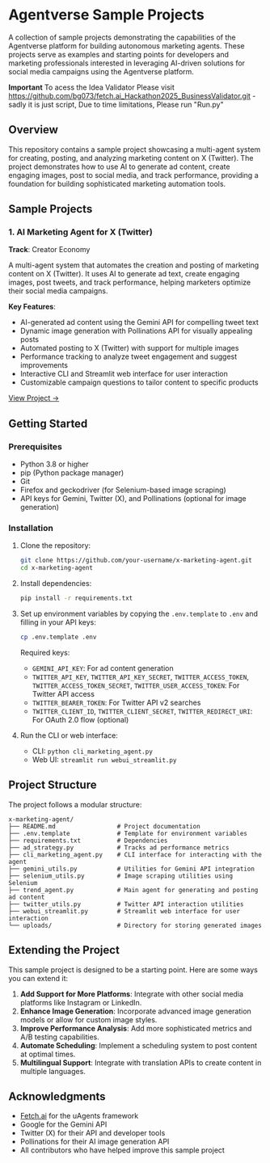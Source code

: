# Agentverse Sample Projects

A collection of sample projects demonstrating the capabilities of the Agentverse platform for building autonomous marketing agents. These projects serve as examples and starting points for developers and marketing professionals interested in leveraging AI-driven solutions for social media campaigns using the Agentverse platform.

**Important**
To acess the Idea Validator Please visit
https://github.com/bg073/fetch.ai_Hackathon2025_BusinessValidator.git - sadly it is just script, Due to time limitations, Please run "Run.py"


## Overview

This repository contains a sample project showcasing a multi-agent system for creating, posting, and analyzing marketing content on X (Twitter). The project demonstrates how to use AI to generate ad content, create engaging images, post to social media, and track performance, providing a foundation for building sophisticated marketing automation tools.

## Sample Projects

### 1. AI Marketing Agent for X (Twitter)

**Track**: Creator Economy

A multi-agent system that automates the creation and posting of marketing content on X (Twitter). It uses AI to generate ad text, create engaging images, post tweets, and track performance, helping marketers optimize their social media campaigns.

**Key Features**:
- AI-generated ad content using the Gemini API for compelling tweet text
- Dynamic image generation with Pollinations API for visually appealing posts
- Automated posting to X (Twitter) with support for multiple images
- Performance tracking to analyze tweet engagement and suggest improvements
- Interactive CLI and Streamlit web interface for user interaction
- Customizable campaign questions to tailor content to specific products

[View Project →](./x-marketing-agent)

## Getting Started

### Prerequisites

- Python 3.8 or higher
- pip (Python package manager)
- Git
- Firefox and geckodriver (for Selenium-based image scraping)
- API keys for Gemini, Twitter (X), and Pollinations (optional for image generation)

### Installation

1. Clone the repository:
   ```bash
   git clone https://github.com/your-username/x-marketing-agent.git
   cd x-marketing-agent
   ```

2. Install dependencies:
   ```bash
   pip install -r requirements.txt
   ```

3. Set up environment variables by copying the `.env.template` to `.env` and filling in your API keys:
   ```bash
   cp .env.template .env
   ```
   Required keys:
   - `GEMINI_API_KEY`: For ad content generation
   - `TWITTER_API_KEY`, `TWITTER_API_KEY_SECRET`, `TWITTER_ACCESS_TOKEN`, `TWITTER_ACCESS_TOKEN_SECRET`, `TWITTER_USER_ACCESS_TOKEN`: For Twitter API access
   - `TWITTER_BEARER_TOKEN`: For Twitter API v2 searches
   - `TWITTER_CLIENT_ID`, `TWITTER_CLIENT_SECRET`, `TWITTER_REDIRECT_URI`: For OAuth 2.0 flow (optional)

4. Run the CLI or web interface:
   - CLI: `python cli_marketing_agent.py`
   - Web UI: `streamlit run webui_streamlit.py`

## Project Structure

The project follows a modular structure:

```
x-marketing-agent/
├── README.md                 # Project documentation
├── .env.template             # Template for environment variables
├── requirements.txt          # Dependencies
├── ad_strategy.py            # Tracks ad performance metrics
├── cli_marketing_agent.py    # CLI interface for interacting with the agent
├── gemini_utils.py           # Utilities for Gemini API integration
├── selenium_utils.py         # Image scraping utilities using Selenium
├── trend_agent.py            # Main agent for generating and posting ad content
├── twitter_utils.py          # Twitter API interaction utilities
├── webui_streamlit.py        # Streamlit web interface for user interaction
└── uploads/                  # Directory for storing generated images
```

## Extending the Project

This sample project is designed to be a starting point. Here are some ways you can extend it:

1. **Add Support for More Platforms**: Integrate with other social media platforms like Instagram or LinkedIn.
2. **Enhance Image Generation**: Incorporate advanced image generation models or allow for custom image styles.
3. **Improve Performance Analysis**: Add more sophisticated metrics and A/B testing capabilities.
4. **Automate Scheduling**: Implement a scheduling system to post content at optimal times.
5. **Multilingual Support**: Integrate with translation APIs to create content in multiple languages.

## Acknowledgments

- [Fetch.ai](https://fetch.ai/) for the uAgents framework
- Google for the Gemini API
- Twitter (X) for their API and developer tools
- Pollinations for their AI image generation API
- All contributors who have helped improve this sample project
